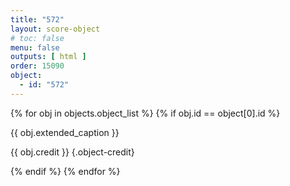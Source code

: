 ```yaml
---
title: "572"
layout: score-object
# toc: false
menu: false
outputs: [ html ]
order: 15090
object:
  - id: "572"
---
```


{% for obj in objects.object_list %}
{% if obj.id == object[0].id %}

{{ obj.extended_caption }}

{{ obj.credit }} {.object-credit}

{% endif %}
{% endfor %}

